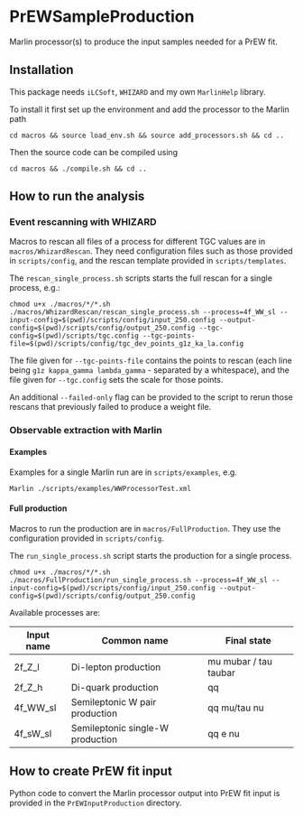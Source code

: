 # PrEWSampleProduction

Marlin processor(s) to produce the input samples needed for a PrEW fit.

## Installation

This package needs `iLCSoft`, `WHIZARD` and my own `MarlinHelp` library.

To install it first set up the environment and add the processor to the Marlin path
```shell
cd macros && source load_env.sh && source add_processors.sh && cd ..
```

Then the source code can be compiled using
```shell
cd macros && ./compile.sh && cd ..
```

## How to run the analysis

### Event rescanning with WHIZARD

Macros to rescan all files of a process for different TGC values are in `macros/WhizardRescan`.
They need configuration files such as those provided in `scripts/config`, and the rescan template provided in `scripts/templates`.

The `rescan_single_process.sh` scripts starts the full rescan for a single process, e.g.:
```shell
chmod u+x ./macros/*/*.sh 
./macros/WhizardRescan/rescan_single_process.sh --process=4f_WW_sl --input-config=$(pwd)/scripts/config/input_250.config --output-config=$(pwd)/scripts/config/output_250.config --tgc-config=$(pwd)/scripts/tgc.config --tgc-points-file=$(pwd)/scripts/config/tgc_dev_points_g1z_ka_la.config
```
The file given for `--tgc-points-file` contains the points to rescan (each line being `g1z kappa_gamma lambda_gamma` - separated by a whitespace), and the file given for `--tgc.config` sets the scale for those points.

An additional `--failed-only` flag can be provided to the script to rerun those rescans that previously failed to produce a weight file.


### Observable extraction with Marlin

#### Examples

Examples for a single Marlin run are in `scripts/examples`, e.g.

```shell
Marlin ./scripts/examples/WWProcessorTest.xml
```

#### Full production

Macros to run the production are in `macros/FullProduction`. 
They use the configuration provided in `scripts/config`.

The `run_single_process.sh` script starts the production for a single process.
```shell
chmod u+x ./macros/*/*.sh 
./macros/FullProduction/run_single_process.sh --process=4f_WW_sl --input-config=$(pwd)/scripts/config/input_250.config --output-config=$(pwd)/scripts/config/output_250.config
```

Available processes are:

Input name | Common name | Final state
---|---|---
2f_Z_l  | Di-lepton production | mu mubar / tau taubar 
2f_Z_h  | Di-quark production | qq
4f_WW_sl  | Semileptonic W pair production | qq mu/tau nu 
4f_sW_sl  | Semileptonic single-W production  | qq e nu

## How to create PrEW fit input

Python code to convert the Marlin processor output into PrEW fit input is provided in the `PrEWInputProduction` directory.